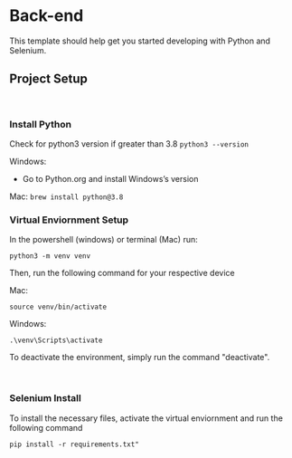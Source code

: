 # Back-end

This template should help get you started developing with Python and Selenium.

## Project Setup
<br>

### Install Python
Check for python3 version if greater than 3.8
    ```
    python3 --version
    ```

Windows: 
- Go to Python.org and install Windows’s version

Mac:
    ```
    brew install python@3.8
    ```
<br>

### Virtual Enviornment Setup
In the powershell (windows) or terminal (Mac) run:
```
python3 -m venv venv
```
Then, run the following command for your respective device

Mac:
```
source venv/bin/activate 
```
Windows:
```
.\venv\Scripts\activate 
```

To deactivate the environment, simply run the command "deactivate". 

<br>

### Selenium Install
To install the necessary files, activate the virtual enviornment and run the following command
```
pip install -r requirements.txt"
```
